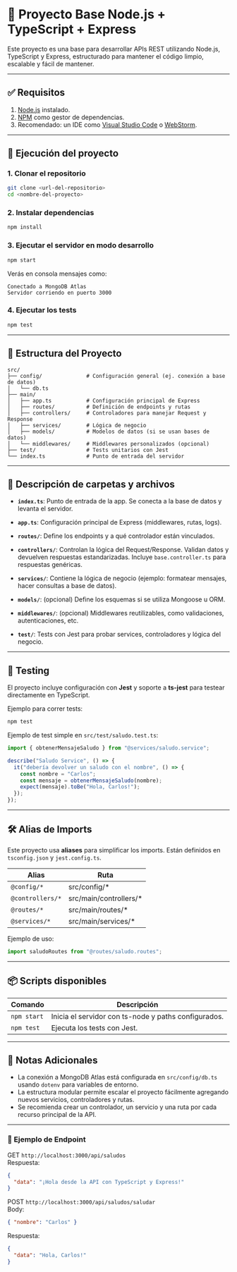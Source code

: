 
# 📌 Proyecto Base Node.js + TypeScript + Express

Este proyecto es una base para desarrollar APIs REST utilizando Node.js, TypeScript y Express, estructurado para mantener el código limpio, escalable y fácil de mantener.

---

## ✅ Requisitos

1. [Node.js](https://nodejs.org/en) instalado.
2. [NPM](https://www.npmjs.com/) como gestor de dependencias.
3. Recomendado: un IDE como [Visual Studio Code](https://code.visualstudio.com/) o [WebStorm](https://www.jetbrains.com/webstorm/).

---

## 🚀 Ejecución del proyecto

### 1. Clonar el repositorio

```bash
git clone <url-del-repositorio>
cd <nombre-del-proyecto>
```

### 2. Instalar dependencias

```bash
npm install
```

### 3. Ejecutar el servidor en modo desarrollo

```bash
npm start
```

Verás en consola mensajes como:
```
Conectado a MongoDB Atlas
Servidor corriendo en puerto 3000
```

### 4. Ejecutar los tests

```bash
npm test
```

---

## 📂 Estructura del Proyecto

```
src/
├── config/              # Configuración general (ej. conexión a base de datos)
│   └── db.ts
├── main/
│   ├── app.ts           # Configuración principal de Express
│   ├── routes/          # Definición de endpoints y rutas
│   ├── controllers/     # Controladores para manejar Request y Response
│   ├── services/        # Lógica de negocio
│   ├── models/          # Modelos de datos (si se usan bases de datos)
│   └── middlewares/     # Middlewares personalizados (opcional)
├── test/                # Tests unitarios con Jest
└── index.ts             # Punto de entrada del servidor
```

---

## 📌 Descripción de carpetas y archivos

- **`index.ts`**: Punto de entrada de la app. Se conecta a la base de datos y levanta el servidor.

- **`app.ts`**: Configuración principal de Express (middlewares, rutas, logs).

- **`routes/`**: Define los endpoints y a qué controlador están vinculados.

- **`controllers/`**: Controlan la lógica del Request/Response. Validan datos y devuelven respuestas estandarizadas. Incluye `base.controller.ts` para respuestas genéricas.

- **`services/`**: Contiene la lógica de negocio (ejemplo: formatear mensajes, hacer consultas a base de datos).

- **`models/`**: (opcional) Define los esquemas si se utiliza Mongoose u ORM.

- **`middlewares/`**: (opcional) Middlewares reutilizables, como validaciones, autenticaciones, etc.

- **`test/`**: Tests con Jest para probar services, controladores y lógica del negocio.

---

## 🧪 Testing

El proyecto incluye configuración con **Jest** y soporte a **ts-jest** para testear directamente en TypeScript.

Ejemplo para correr tests:
```bash
npm test
```

Ejemplo de test simple en `src/test/saludo.test.ts`:
```typescript
import { obtenerMensajeSaludo } from "@services/saludo.service";

describe("Saludo Service", () => {
  it("debería devolver un saludo con el nombre", () => {
    const nombre = "Carlos";
    const mensaje = obtenerMensajeSaludo(nombre);
    expect(mensaje).toBe("Hola, Carlos!");
  });
});
```

---

## 🛠️ Alias de Imports

Este proyecto usa **aliases** para simplificar los imports. Están definidos en `tsconfig.json` y `jest.config.ts`.

| Alias | Ruta |
|--------|------|
| `@config/*` | src/config/* |
| `@controllers/*` | src/main/controllers/* |
| `@routes/*` | src/main/routes/* |
| `@services/*` | src/main/services/* |

Ejemplo de uso:
```typescript
import saludoRoutes from "@routes/saludo.routes";
```

---

## 📦 Scripts disponibles

| Comando | Descripción |
|----------|-------------|
| `npm start` | Inicia el servidor con ts-node y paths configurados. |
| `npm test` | Ejecuta los tests con Jest. |

---

## 📝 Notas Adicionales

- La conexión a MongoDB Atlas está configurada en `src/config/db.ts` usando `dotenv` para variables de entorno.
- La estructura modular permite escalar el proyecto fácilmente agregando nuevos servicios, controladores y rutas.
- Se recomienda crear un controlador, un servicio y una ruta por cada recurso principal de la API.

---

### 💬 Ejemplo de Endpoint

GET `http://localhost:3000/api/saludos`  
Respuesta:
```json
{
  "data": "¡Hola desde la API con TypeScript y Express!"
}
```

POST `http://localhost:3000/api/saludos/saludar`  
Body:
```json
{ "nombre": "Carlos" }
```
Respuesta:
```json
{
  "data": "Hola, Carlos!"
}
```
